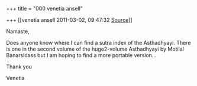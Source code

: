 +++
title = "000 venetia ansell"

+++
[[venetia ansell	2011-03-02, 09:47:32 [Source](https://groups.google.com/g/samskrita/c/C3ajYsPV_EM)]]



Namaste,

Does anyone know where I can find a sutra index of the Asthadhyayi. There is one in the second volume of the huge2-volume Asthadhyayi by Motilal Banarsidass but I am hoping to find a more portable version...

Thank you

Venetia  

